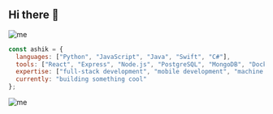 ## Hi there 👋

![me]([https://github.com/Daisyliu6/Daisyliu6/blob/master/me.gif](https://github.com/AshikCodes/AshikCodes/blob/main/russell-westbrook.gif))

```javascript
const ashik = {
  languages: ["Python", "JavaScript", "Java", "Swift", "C#"],
  tools: ["React", "Express", "Node.js", "PostgreSQL", "MongoDB", "Docker", "TensorFlow", "Git"],
  expertise: ["full-stack development", "mobile development", "machine learning"],
  currently: "building something cool"
};
```
![me]([https://github.com/Daisyliu6/Daisyliu6/blob/master/me.gif](https://github.com/AshikCodes/AshikCodes/blob/main/russell-westbrook.gif))


